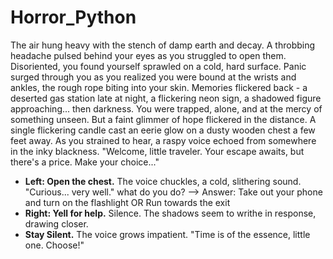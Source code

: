 # Horror_Python

The air hung heavy with the stench of damp earth and decay. A throbbing headache pulsed behind your eyes as you struggled to open them. Disoriented, you found yourself sprawled on a cold, hard surface. Panic surged through you as you realized you were bound at the wrists and ankles, the rough rope biting into your skin. Memories flickered back - a deserted gas station late at night, a flickering neon sign, a shadowed figure approaching... then darkness. You were trapped, alone, and at the mercy of something unseen. But a faint glimmer of hope flickered in the distance. A single flickering candle cast an eerie glow on a dusty wooden chest a few feet away. As you strained to hear, a raspy voice echoed from somewhere in the inky blackness. "Welcome, little traveler. Your escape awaits, but there's a price. Make your choice..." 


* **Left: Open the chest.**  The voice chuckles, a cold, slithering sound. "Curious... very well." 
    what do you do? --> Answer: Take out your phone and turn on the flashlight OR Run towards the exit
* **Right: Yell for help.**  Silence. The shadows seem to writhe in response, drawing closer. 
* **Stay Silent.**  The voice grows impatient. "Time is of the essence, little one. Choose!" 

